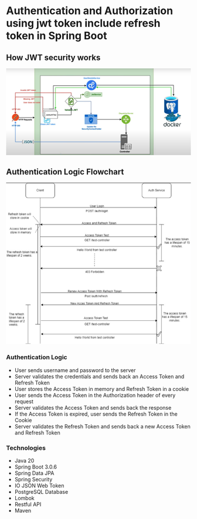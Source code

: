 # Authentication and Authorization using jwt token include refresh token in Spring Boot

## How JWT security works
![img.png](img.png)

## Authentication Logic Flowchart
![img_1.png](img_1.png)
### Authentication Logic
- User sends username and password to the server
- Server validates the credentials and sends back an Access Token and Refresh Token
- User stores the Access Token in memory and Refresh Token in a cookie
- User sends the Access Token in the Authorization header of every request
- Server validates the Access Token and sends back the response
- If the Access Token is expired, user sends the Refresh Token in the Cookie
- Server validates the Refresh Token and sends back a new Access Token and Refresh Token



### Technologies
- Java 20
- Spring Boot 3.0.6
- Spring Data JPA
- Spring Security
- IO JSON Web Token
- PostgreSQL Database
- Lombok
- Restful API
- Maven




